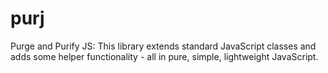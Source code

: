 # purj
Purge and Purify JS: This library extends standard JavaScript classes and adds some helper functionality - all in pure, simple, lightweight JavaScript.
